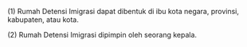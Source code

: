 (1) Rumah Detensi Imigrasi dapat dibentuk di ibu kota negara, provinsi, kabupaten, atau kota.

(2) Rumah Detensi Imigrasi dipimpin oleh seorang kepala.